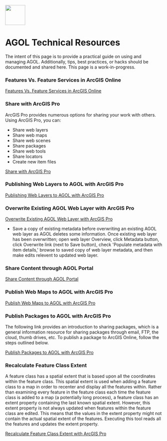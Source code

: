 <a href="url"><img src="http://gis.mtc.ca.gov/mtcimages/mtcgisLogo.png" align="top" height="64" width="64" ></a>

# AGOL Technical Resources

The intent of this page is to provide a practical guide on using and managing AGOL. Additionally, tips, best practices, or hacks should be documented and shared here. This page is a work-in-progress. 

### Features Vs. Feature Services in ArcGIS Online
[Features Vs. Feature Services in ArcGIS Online](https://blogs.esri.com/esri/arcgis/2016/01/25/about-features-and-feature-services/
)

### Share with ArcGIS Pro

ArcGIS Pro provides numerous options for sharing your work with others. Using ArcGIS Pro, you can:
- Share web layers
- Share web maps
- Share web scenes
- Share packages
- Share web tools
- Share locators
- Create new item files

[Share with ArcGIS Pro](http://pro.arcgis.com/en/pro-app/help/sharing/overview/share-with-arcgis-pro.htm
)

### Publishing Web Layers to AGOL with ArcGIS Pro

[Publishing Web Layers to AGOL with ArcGIS Pro](http://pro.arcgis.com/en/pro-app/help/sharing/overview/introduction-to-sharing-web-layers.htm
)

### Overwrite Existing AGOL Web Layer with ArcGIS Pro

[Overwrite Existing AGOL Web Layer with ArcGIS Pro](http://pro.arcgis.com/en/pro-app/help/sharing/overview/overwrite-a-web-layer.htm
)
  - Save a copy of existing metadata before overwriting an existing AGOL web layer as AGOL deletes some information. Once existing web layer has been overwritten; open web layer Overview, click Metadata button, click Overwrite link (next to Save button), check 'Populate metadata with item details,' browse to saved copy of web layer metadata, and then make edits relevent to updated web layer.

### Share Content through AGOL Portal

[Share Content through AGOL Portal](http://doc.arcgis.com/en/arcgis-online/share-maps/share-items.htm)

### Publish Web Maps to AGOL with ArcGIS Pro

[Publish Web Maps to AGOL with ArcGIS Pro](http://pro.arcgis.com/en/pro-app/help/sharing/overview/share-a-web-map.htm
)

### Publish Packages to AGOL with ArcGIS Pro

The following link provides an introduction to sharing packages, which is a general information resource for sharing packages through email, FTP, the cloud, thumb drives, etc. To publish a package to ArcGIS Online, follow the steps outlined below.

[Publish Packages to AGOL with ArcGIS Pro](http://pro.arcgis.com/en/pro-app/help/sharing/overview/introduction-to-sharing-packages.htm
)

### Recalculate Feature Class Extent 

A feature class has a spatial extent that is based upon all the coordinates within the feature class. This spatial extent is used when adding a feature class to a map in order to recenter and display all the features within. Rather than examining every feature in the feature class each time the feature class is added to a map (a potentially long process), a feature class has an extent property containing the last known spatial extent. However, this extent property is not always updated when features within the feature class are edited. This means that the values in the extent property might not contain the actual spatial extent of the features. Executing this tool reads all the features and updates the extent property.

[Recalculate Feature Class Extent with ArcGIS Pro](http://pro.arcgis.com/en/pro-app/tool-reference/data-management/recalculate-feature-class-extent.htm)



